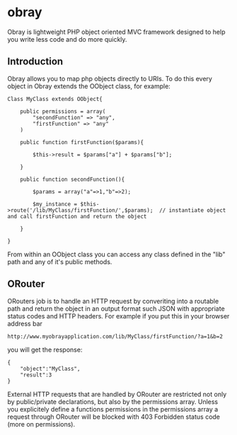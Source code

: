 # obray

Obray is lightweight PHP object oriented MVC framework designed to help you write less code and do more quickly.

## Introduction

Obray allows you to map php objects directly to URIs.  To do this every object in Obray extends the OObject class, for example:


	Class MyClass extends OObject{
	
		public permissions = array(
			"secondFunction" => "any",
			"firstFunction" => "any"
		)
	
		public function firstFunction($params){
			
			$this->result = $params["a"] + $params["b"];
			
		}
	
		public function secondFunction(){
		
			$params = array("a"=>1,"b"=>2);
		
			$my_instance = $this->route('/lib/MyClass/firstFunction/',$params);  // instantiate object and call firstFunction and return the object
			
		}
	
	}


From within an OObject class you can access any class defined in the "lib" path and any of it's public methods.

## ORouter

ORouters job is to handle an HTTP request by converiting into a routable path and return the object in an output format such JSON with appropriate status codes and HTTP headers.  For example if you put this in your browser address bar


	http://www.myobrayapplication.com/lib/MyClass/firstFunction/?a=1&b=2


you will get the response:


	{
		"object":"MyClass",
		"result":3
	}


External HTTP requests that are handled by ORouter are restricted not only by public/private declarations, but also by the permissions array. Unless you explicitely define a functions permissions in the permissions array a request through ORouter will be blocked with 403 Forbidden status code (more on permissions).  
